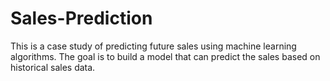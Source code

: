# Sales-Prediction
This is a case study of predicting future sales using machine learning algorithms. The goal is to build a model that can predict the sales  based on historical sales data.<br>

